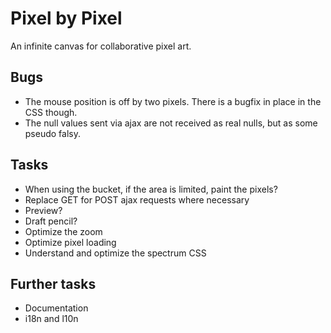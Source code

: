 Pixel by Pixel
==============
An infinite canvas for collaborative pixel art.

Bugs
----
* The mouse position is off by two pixels. There is a bugfix in place in the CSS though.
* The null values sent via ajax are not received as real nulls, but as some pseudo falsy.

Tasks
-----
* When using the bucket, if the area is limited, paint the pixels?
* Replace GET for POST ajax requests where necessary
* Preview?
* Draft pencil?
* Optimize the zoom
* Optimize pixel loading
* Understand and optimize the spectrum CSS

Further tasks
-------------
* Documentation
* i18n and l10n